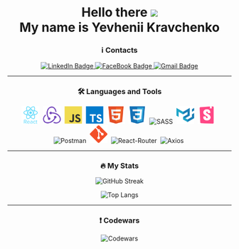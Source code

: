 <div align="center">

   <h1>
    Hello there
    <img src="https://media.giphy.com/media/hvRJCLFzcasrR4ia7z/giphy.gif" width="30px"/>
    <br/>
    My name is Yevhenii Kravchenko
  </h1>

  ### :information_source: Contacts
  <div>
    <a href="https://www.linkedin.com/in/yevhenii-kravchenko-7a6b96262/" target="_blank">
      <img src="https://img.shields.io/badge/LinkedIn-0A66C2?style=for-the-badge&logo=linkedin&logoColor=white" alt="LinkedIn Badge"/>
    </a>
    <a href="https://www.facebook.com/krawtschenko" target="_blank">
      <img src="https://img.shields.io/badge/FaceBook-4267B2?style=for-the-badge&logo=facebook&logoColor=white" alt="FaceBook Badge"/>
    </a>
    <a href="mailto:eugenykravchenko@gmail.com" target="_blank">
      <img src="https://img.shields.io/badge/Gmail-EA4335?style=for-the-badge&logo=gmail&logoColor=white" alt="Gmail Badge"/>
    </a>
  </div>

  <hr>

  ### :hammer_and_wrench: Languages and Tools
  <div>
    <img src="https://github.com/devicons/devicon/blob/master/icons/react/react-original-wordmark.svg" title="React" alt="React" width="40" height="40"/>&nbsp;
    <img src="https://github.com/devicons/devicon/blob/master/icons/redux/redux-original.svg" title="Redux" alt="Redux " width="40" height="40"/>&nbsp;
    <img src="https://github.com/devicons/devicon/blob/master/icons/javascript/javascript-original.svg" title="JavaScript" alt="JavaScript" width="40" height="40"/>&nbsp;
    <img src="https://github.com/devicons/devicon/blob/master/icons/typescript/typescript-original.svg" title="TypeScript" alt="TypeScript " width="40" height="40"/>&nbsp;
    <img src="https://github.com/devicons/devicon/blob/master/icons/html5/html5-original.svg" title="HTML" alt="HTML" width="40" height="40"/>&nbsp;
    <img src="https://github.com/devicons/devicon/blob/master/icons/css3/css3-original.svg" title="CSS" alt="CSS" width="40" height="40"/>&nbsp;
    <img src="https://upload.wikimedia.org/wikipedia/commons/thumb/9/96/Sass_Logo_Color.svg/1280px-Sass_Logo_Color.svg.png" title="SASS" alt="SASS" width="40" height="40"/>&nbsp;
    <img src="https://github.com/devicons/devicon/blob/master/icons/materialui/materialui-original.svg" title="MUI" alt="MUI " width="40" height="40"/>&nbsp;
    <img src="https://github.com/devicons/devicon/blob/master/icons/storybook/storybook-original.svg" title="StoryBook" alt="StoruBook " width="40" height="40"/>&nbsp;
    <img src="https://uxwing.com/wp-content/themes/uxwing/download/brands-and-social-media/postman-icon.png" title="Postman" alt="Postman " width="40" height="40"/>&nbsp;
    <img src="https://github.com/devicons/devicon/blob/master/icons/git/git-original.svg" title="Git" alt="Git " width="40" height="40"/>&nbsp;
    <img src="https://static-00.iconduck.com/assets.00/react-router-icon-512x279-zswz065s.png" title="React-Router" alt="React-Router "  height="40"/>&nbsp;
    <img src="https://user-images.githubusercontent.com/43313420/105893220-1bae8780-6013-11eb-87be-eeac845ecc6f.png" title="Axios" alt="Axios " width="40" height="40"/>&nbsp;
  </div>

  <hr>

  ### :fire: My Stats

  ![GitHub Streak](https://streak-stats.demolab.com/?user=krawtschenko&theme=github-dark)

  ![Top Langs](https://github-readme-stats.vercel.app/api/top-langs/?username=krawtschenko&theme=vision-friendly-dark)

  <hr>

  ### :exclamation: Codewars

  ![Codewars](https://github.r2v.ch/codewars?user=EugeneKravchenkoUA&stroke=%23BB432C)

</div>
